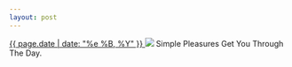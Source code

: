 ```yaml
---
layout: post
---
```


<p>
  <a href="/313">
    <time>{{ page.date | date: "%e %B, %Y" }}</time>
  </a>
  <a href="/313"><img src="{{ site.assets_url }}/313.jpg"/></a>
  <span>Simple Pleasures Get You Through The Day.</span>
</p>
